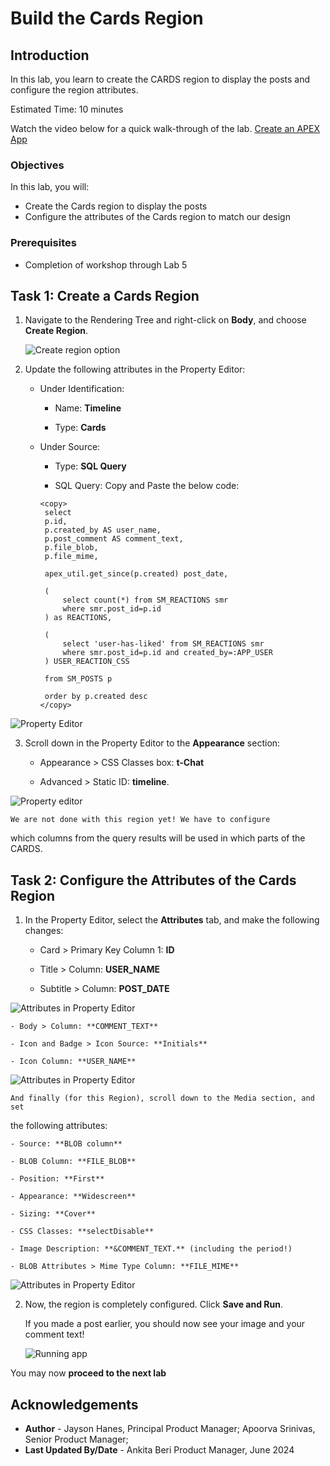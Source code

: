 # Build the Cards Region

## Introduction

In this lab, you learn to create the CARDS region to display the posts and configure the region attributes.

Estimated Time: 10 minutes

Watch the video below for a quick walk-through of the lab.
[Create an APEX App](videohub:1_cmdi0d57)

### Objectives

In this lab, you will:
- Create the Cards region to display the posts
- Configure the attributes of the Cards region to match our design

### Prerequisites

- Completion of workshop through Lab 5

## Task 1: Create a Cards Region

1. Navigate to the Rendering Tree and right-click on **Body**, and
choose **Create Region**.   

    ![Create region option](images/create-region-s.png)

2. Update the following attributes in the Property Editor:

    - Under Identification:

         - Name: **Timeline**

         - Type: **Cards**

    - Under Source:

        - Type: **SQL Query**

        - SQL Query: Copy and Paste the below code:

       ```
       <copy>
        select
        p.id,
        p.created_by AS user_name,
        p.post_comment AS comment_text,
        p.file_blob,
        p.file_mime,

        apex_util.get_since(p.created) post_date,

        (
            select count(*) from SM_REACTIONS smr
            where smr.post_id=p.id
        ) as REACTIONS,

        (
            select 'user-has-liked' from SM_REACTIONS smr
            where smr.post_id=p.id and created_by=:APP_USER
        ) USER_REACTION_CSS

        from SM_POSTS p

        order by p.created desc
       </copy>
       ```

  ![Property Editor](images/title-type1.png)

3. Scroll down in the Property Editor to the **Appearance** section:

    - Appearance > CSS Classes box: **t-Chat**

    - Advanced > Static ID: **timeline**.

  ![Property editor](images/appearance1.png)

    We are not done with this region yet! We have to configure
which columns from the query results will be used in which parts of the
CARDS.

## Task 2: Configure the Attributes of the Cards Region

1. In the Property Editor, select the **Attributes** tab, and make
the following changes:

    - Card > Primary Key Column 1: **ID**

    - Title > Column: **USER_NAME**

    - Subtitle > Column: **POST_DATE**

  ![Attributes in Property Editor](images/attributes-11.png)

    - Body > Column: **COMMENT_TEXT**

    - Icon and Badge > Icon Source: **Initials**

    - Icon Column: **USER_NAME**

  ![Attributes in Property Editor](images/attributes-21.png)

    And finally (for this Region), scroll down to the Media section, and set
the following attributes:

    - Source: **BLOB column**

    - BLOB Column: **FILE_BLOB**

    - Position: **First**

    - Appearance: **Widescreen**

    - Sizing: **Cover**

    - CSS Classes: **selectDisable**

    - Image Description: **&COMMENT_TEXT.** (including the period!)

    - BLOB Attributes > Mime Type Column: **FILE_MIME**

  ![Attributes in Property Editor](images/attributes-31.png)

2. Now, the region is completely configured. Click **Save and Run**.

     If you made a post earlier, you should now see your image and your comment text!

    ![Running app](images/run-app1.png)

You may now **proceed to the next lab**

## Acknowledgements

 - **Author** - Jayson Hanes, Principal Product Manager; Apoorva Srinivas, Senior Product Manager;
 - **Last Updated By/Date** - Ankita Beri Product Manager, June 2024
